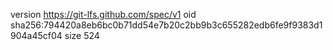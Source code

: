 version https://git-lfs.github.com/spec/v1
oid sha256:794420a8eb6bc0b71dd54e7b20c2bb9b3c655282edb6fe9f9383d1904a45cf04
size 524
